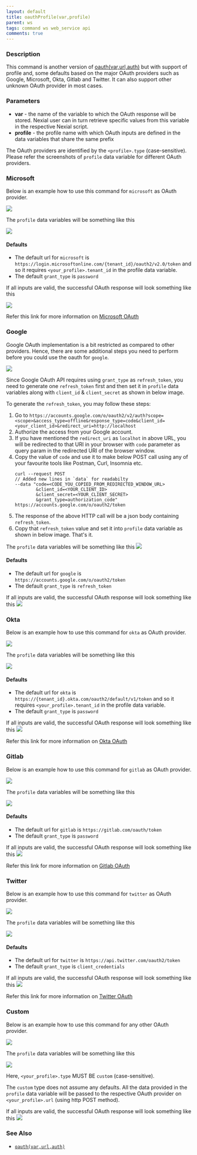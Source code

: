 ```yaml
---
layout: default
title: oauthProfile(var,profile)
parent: ws
tags: command ws web_service api
comments: true
---
```



### Description
This command is another version of [oauth(var,url,auth)](oauth(var,url,auth)) but with support of profile and, some 
defaults based on the major OAuth providers such as Google, Microsoft, Okta, Gitlab and Twitter. It can also support 
other unknown OAuth provider in most cases. 

### Parameters
- **var** - the name of the variable to which the OAuth response will be stored. Nexial user can in turn retrieve 
  specific values from this variable in the respective Nexial script.
- **profile** - the profile name with which OAuth inputs are defined in the data variables that share the same prefix

The OAuth providers are identified by the `<profile>.type` (case-sensitive). Please refer the screenshots of `profile` data variable for 
different OAuth providers.

### Microsoft
Below is an example how to use this command for `microsoft` as OAuth provider. 

![](image/microsoft_script.png)

The `profile` data variables will be something like this

![](image/microsoft_data.png)

#### Defaults
- The default url for `microsoft` is `https://login.microsoftonline.com/{tenant_id}/oauth2/v2.0/token` and so it 
requires `<your_profile>.tenant_id` in the profile data variable.
- The default `grant_type` is `password`

If all inputs are valid, the successful OAuth response will look something like this 

![](image/microsift_output.png)

Refer this link for more information on [Microsoft OAuth](https://docs.microsoft.com/en-us/azure/active-directory/develop/v2-oauth-ropc)

### Google

Google OAuth implementation is a bit restricted as compared to other providers. Hence, there are some additional steps 
you need to perform before you could use the oauth for `google`.


![](image/google_script.png)


Since Google OAuth API requires using `grant_type` as `refresh_token`, you need to generate one `refresh_token` first and
then set it in `profile` data variables along with `client_id` & `client_secret` as shown in below image.

To generate the `refresh_token`, you may follow these steps:

1. Go to `https://accounts.google.com/o/oauth2/v2/auth?scope=<scope>&access_type=offline&response_type=code&client_id=<your_client_id>&redirect_uri=http://localhost`
2. Authorize the access from your Google account.
3. If you have mentioned the `redirect_uri` as `localhot` in above URL, you will be redirected to that URI in your 
     browser with `code` parameter as query param in the redirected URI of the browser window.
4. Copy the value of `code` and use it to make below POST call using any of your favourite tools like Postman, Curl, Insomnia etc.
     ```
     curl --request POST
     // Added new lines in `data` for readabilty 
     --data "code=<CODE_YOU_COPIED_FROM_REDIRECTED_WINDOW_URL>
             &client_id=<YOUR_CLIENT_ID>
             &client_secret=<YOUR_CLIENT_SECRET>
             &grant_type=authorization_code" 
     https://accounts.google.com/o/oauth2/token
     ```
5. The response of the above HTTP call will be a json body containing `refresh_token`.
6. Copy that `refresh_token` value and set it into `profile` data variable as shown in below image. That's it.     


The `profile` data variables will be something like this
![](image/google_data.png)

#### Defaults
- The default url for `google` is `https://accounts.google.com/o/oauth2/token` 
- The default `grant_type` is `refresh_token`

If all inputs are valid, the successful OAuth response will look something like this
![](image/google_output.png)



### Okta
Below is an example how to use this command for `okta` as OAuth provider.

![](image/okta_script.png)

The `profile` data variables will be something like this

![](image/okta_data.png)

#### Defaults
- The default url for `okta` is `https://{tenant_id}.okta.com/oauth2/default/v1/token` and so it requires 
  `<your_profile>.tenant_id` in the profile data variable.
- The default `grant_type` is `password`

If all inputs are valid, the successful OAuth response will look something like this
![](image/okta_output.png)

Refer this link for more information on [Okta OAuth](https://developer.okta.com/docs/guides/implement-password/use-flow/)

### Gitlab
Below is an example how to use this command for `gitlab` as OAuth provider.

![](image/gitlab_script.png)

The `profile` data variables will be something like this

![](image/gitlab_data.png)

#### Defaults
- The default url for `gitlab` is `https://gitlab.com/oauth/token`
- The default `grant_type` is `password`

If all inputs are valid, the successful OAuth response will look something like this
![](image/gitlab_output.png)

Refer this link for more information on [Gitlab OAuth](https://docs.gitlab.com/ee/api/oauth2.html#resource-owner-password-credentials-flow)

### Twitter
Below is an example how to use this command for `twitter` as OAuth provider.

![](image/twitter_script.png)

The `profile` data variables will be something like this

![](image/twitter_data.png)

#### Defaults
- The default url for `twitter` is `https://api.twitter.com/oauth2/token`
- The default `grant_type` is `client_credentials`

If all inputs are valid, the successful OAuth response will look something like this
![](image/twitter_output.png)

Refer this link for more information on [Twitter OAuth](https://developer.twitter.com/en/docs/authentication/oauth-2-0/bearer-tokens)

### Custom
Below is an example how to use this command for any other OAuth provider.

![](image/custom_script.png)

The `profile` data variables will be something like this

![](image/custom_data.png)

Here, `<your_profile>.type` MUST BE `custom` (case-sensitive).

The `custom` type does not assume any defaults. All the data provided in the `profile` data variable will be passed to 
the respective OAuth provider on `<your_profile>.url` (using http POST method).

If all inputs are valid, the successful OAuth response will look something like this
![](image/custom_output.png)


### See Also
- [`oauth(var,url,auth)`](oauth(var,url,auth))